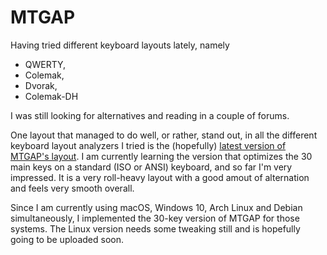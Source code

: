 # MTGAP

Having tried different keyboard layouts lately, namely

- QWERTY,
- Colemak,
- Dvorak,
- Colemak-DH

I was still looking for alternatives and reading in a couple of forums.

One layout that managed to do well, or rather, stand out, in all the different keyboard layout analyzers I tried is the (hopefully) [latest version of MTGAP's layout](https://mathematicalmulticore.wordpress.com/the-keyboard-layout-project/).
I am currently learning the version that optimizes the 30 main keys on a standard (ISO or ANSI) keyboard, and so far I'm very impressed. It is a very roll-heavy layout with a good amout of alternation and feels very smooth overall.

Since I am currently using macOS, Windows 10, Arch Linux and Debian simultaneously, I implemented the 30-key version of MTGAP for those systems. The Linux version needs some tweaking still and is hopefully going to be uploaded soon.